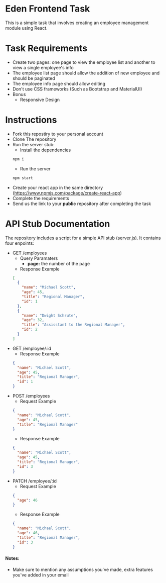 # Eden Frontend Task
This is a simple task that involves creating an employee management module using React. 


# Task Requirements
* Create two pages: one page to view the employee list and another to view a single employee's info
* The employee list page should allow the addition of new employee and should be paginated
* The employee info page should allow editing
* Don't use CSS frameworks (Such as Bootstrap and MaterialUI)
* Bonus
  - Responsive Design
  
# Instructions
* Fork this repostiry to your personal account
* Clone The repository
* Run the server stub:
  - Install the dependencies
  ```bash
  npm i
  ```
  - Run the server
  ```bash
  npm start
  ```
* Create your react app in the same directory (https://www.npmjs.com/package/create-react-app)
* Complete the requirements
* Send us the link to your **public** repository after completing the task

# API Stub Documentation
The repository includes a script for a simple API stub (server.js). It contains four enpoints:
* GET /employees
  - Query Paramaters
    - **page:** the number of the page
  - Response Example
  ```JSON
  [
    {
      "name": "Michael Scott",
      "age": 45,
      "title": "Regional Manager",
      "id": 1
    },
    {
      "name": "Dwight Schrute",
      "age": 32,
      "title": "Assisstant to the Regional Manager",
      "id": 2
    }
  ]
  ```
* GET /employee/:id
  - Response Example
  ```JSON
  {
    "name": "Michael Scott",
    "age": 45,
    "title": "Regional Manager",
    "id": 1
  }
  ```
* POST /employees
  - Request Example
  ```JSON
  {
    "name": "Michael Scott",
    "age": 45,
    "title": "Regional Manager"
  }
  ```
  - Response Example
  ```JSON
  {
    "name": "Michael Scott",
    "age": 45,
    "title": "Regional Manager",
    "id": 3
  }
  ```
* PATCH /employee/:id
  - Request Example
  ```JSON
  {
    "age": 46
  }
  ```
  - Response Example
  ```JSON
  {
    "name": "Michael Scott",
    "age": 46,
    "title": "Regional Manager",
    "id": 3
  }
  ```




#### Notes: #### 
* Make sure to mention any assumptions you've made, extra features you've added in your email

